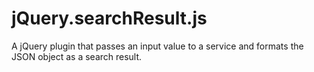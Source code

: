 jQuery.searchResult.js
======================

A jQuery plugin that passes an input value to a service and formats the JSON object as a search result.